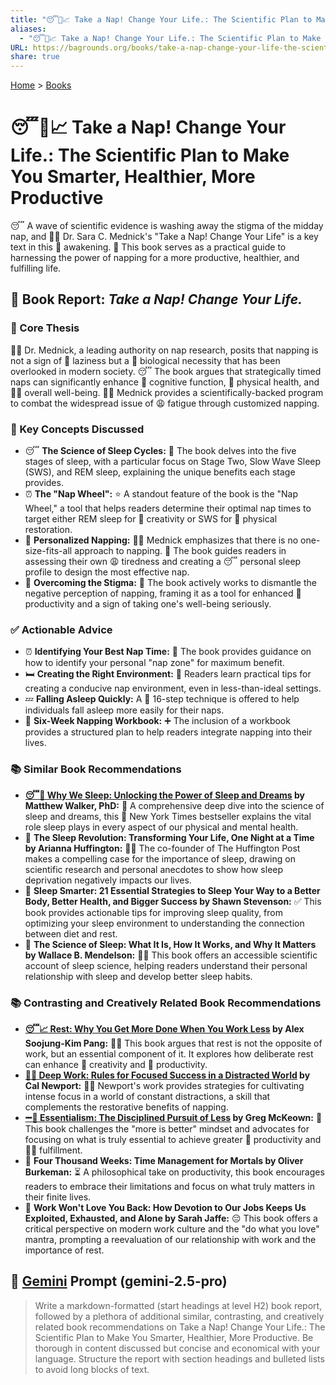 ```yaml
---
title: "😴🧠📈 Take a Nap! Change Your Life.: The Scientific Plan to Make You Smarter, Healthier, More Productive"
aliases:
  - "😴🧠📈 Take a Nap! Change Your Life.: The Scientific Plan to Make You Smarter, Healthier, More Productive"
URL: https://bagrounds.org/books/take-a-nap-change-your-life-the-scientific-plan-to-make-you-smarter-healthier-more-productive
share: true
---
```

[Home](../index.md) > [Books](./index.md)  
# 😴🧠📈 Take a Nap! Change Your Life.: The Scientific Plan to Make You Smarter, Healthier, More Productive  
😴 A wave of scientific evidence is washing away the stigma of the midday nap, and 👨‍⚕️ Dr. Sara C. Mednick's "Take a Nap! Change Your Life" is a key text in this 🌅 awakening. 📖 This book serves as a practical guide to harnessing the power of napping for a more productive, healthier, and fulfilling life.  
  
## 📖 Book Report: *Take a Nap! Change Your Life.*  
  
### 🎯 Core Thesis  
  
👨‍⚕️ Dr. Mednick, a leading authority on nap research, posits that napping is not a sign of 🦥 laziness but a 🧬 biological necessity that has been overlooked in modern society. 😴 The book argues that strategically timed naps can significantly enhance 🧠 cognitive function, 💪 physical health, and 🧘‍♀️ overall well-being. 👨‍⚕️ Mednick provides a scientifically-backed program to combat the widespread issue of 😩 fatigue through customized napping.  
  
### 🔑 Key Concepts Discussed  
  
* 😴 **The Science of Sleep Cycles:** 📖 The book delves into the five stages of sleep, with a particular focus on Stage Two, Slow Wave Sleep (SWS), and REM sleep, explaining the unique benefits each stage provides.  
* ⏰ **The "Nap Wheel":** ⭐ A standout feature of the book is the "Nap Wheel," a tool that helps readers determine their optimal nap times to target either REM sleep for 🎨 creativity or SWS for 💪 physical restoration.  
* 👤 **Personalized Napping:** 👨‍⚕️ Mednick emphasizes that there is no one-size-fits-all approach to napping. 📖 The book guides readers in assessing their own 😩 tiredness and creating a 😴 personal sleep profile to design the most effective nap.  
* 🚫 **Overcoming the Stigma:** 📖 The book actively works to dismantle the negative perception of napping, framing it as a tool for enhanced 🚀 productivity and a sign of taking one's well-being seriously.  
  
### ✅ Actionable Advice  
  
* ⏰ **Identifying Your Best Nap Time:** 📖 The book provides guidance on how to identify your personal "nap zone" for maximum benefit.  
* 🛏️ **Creating the Right Environment:** 📖 Readers learn practical tips for creating a conducive nap environment, even in less-than-ideal settings.  
* 💤 **Falling Asleep Quickly:** A 🔢 16-step technique is offered to help individuals fall asleep more easily for their naps.  
* 📝 **Six-Week Napping Workbook:** ➕ The inclusion of a workbook provides a structured plan to help readers integrate napping into their lives.  
  
### 📚 Similar Book Recommendations  
  
* **[😴💭 Why We Sleep: Unlocking the Power of Sleep and Dreams](./why-we-sleep-unlocking-the-power-of-sleep-and-dreams.md) by Matthew Walker, PhD:** 🧠 A comprehensive deep dive into the science of sleep and dreams, this 📰 New York Times bestseller explains the vital role sleep plays in every aspect of our physical and mental health.  
* 📖 **The Sleep Revolution: Transforming Your Life, One Night at a Time by Arianna Huffington:** 👩‍💼 The co-founder of The Huffington Post makes a compelling case for the importance of sleep, drawing on scientific research and personal anecdotes to show how sleep deprivation negatively impacts our lives.  
* 📖 **Sleep Smarter: 21 Essential Strategies to Sleep Your Way to a Better Body, Better Health, and Bigger Success by Shawn Stevenson:** ✅ This book provides actionable tips for improving sleep quality, from optimizing your sleep environment to understanding the connection between diet and rest.  
* 📖 **The Science of Sleep: What It Is, How It Works, and Why It Matters by Wallace B. Mendelson:** 🧑‍🔬 This book offers an accessible scientific account of sleep science, helping readers understand their personal relationship with sleep and develop better sleep habits.  
  
### 📚 Contrasting and Creatively Related Book Recommendations  
  
* **[😴📈 Rest: Why You Get More Done When You Work Less](./rest-why-you-get-more-done-when-you-work-less.md) by Alex Soojung-Kim Pang:** 🧘‍♀️ This book argues that rest is not the opposite of work, but an essential component of it. It explores how deliberate rest can enhance 🎨 creativity and 🚀 productivity.  
* **[🤿💼 Deep Work: Rules for Focused Success in a Distracted World](./deep-work.md) by Cal Newport:** 👨‍💻 Newport's work provides strategies for cultivating intense focus in a world of constant distractions, a skill that complements the restorative benefits of napping.  
* **[➖💯 Essentialism: The Disciplined Pursuit of Less](./essentialism-the-disciplined-pursuit-of-less.md) by Greg McKeown:** 🎯 This book challenges the "more is better" mindset and advocates for focusing on what is truly essential to achieve greater 🚀 productivity and 🧘‍♀️ fulfillment.  
* 📖 **Four Thousand Weeks: Time Management for Mortals by Oliver Burkeman:** ⏳ A philosophical take on productivity, this book encourages readers to embrace their limitations and focus on what truly matters in their finite lives.  
* 📖 **Work Won't Love You Back: How Devotion to Our Jobs Keeps Us Exploited, Exhausted, and Alone by Sarah Jaffe:** 😔 This book offers a critical perspective on modern work culture and the "do what you love" mantra, prompting a reevaluation of our relationship with work and the importance of rest.  
  
## 💬 [Gemini](../software/gemini.md) Prompt (gemini-2.5-pro)  
> Write a markdown-formatted (start headings at level H2) book report, followed by a plethora of additional similar, contrasting, and creatively related book recommendations on Take a Nap! Change Your Life.: The Scientific Plan to Make You Smarter, Healthier, More Productive. Be thorough in content discussed but concise and economical with your language. Structure the report with section headings and bulleted lists to avoid long blocks of text.